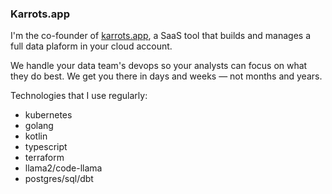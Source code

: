 ### Karrots.app

I'm the co-founder of [karrots.app](https://karrots.app), a SaaS tool that builds and manages a full data plaform in your cloud account.

We handle your data team's devops so your analysts can focus on what they do best. We get you there in days and weeks — not months and years.

Technologies that I use regularly:

* kubernetes
* golang
* kotlin
* typescript
* terraform
* llama2/code-llama
* postgres/sql/dbt
